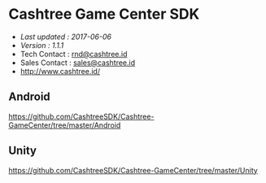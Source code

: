 # Cashtree Game Center SDK

- *Last updated : 2017-06-06*
- *Version : 1.1.1*
- Tech Contact : rnd@cashtree.id
- Sales Contact : sales@cashtree.id
- http://www.cashtree.id/

## Android
https://github.com/CashtreeSDK/Cashtree-GameCenter/tree/master/Android
## Unity
https://github.com/CashtreeSDK/Cashtree-GameCenter/tree/master/Unity
